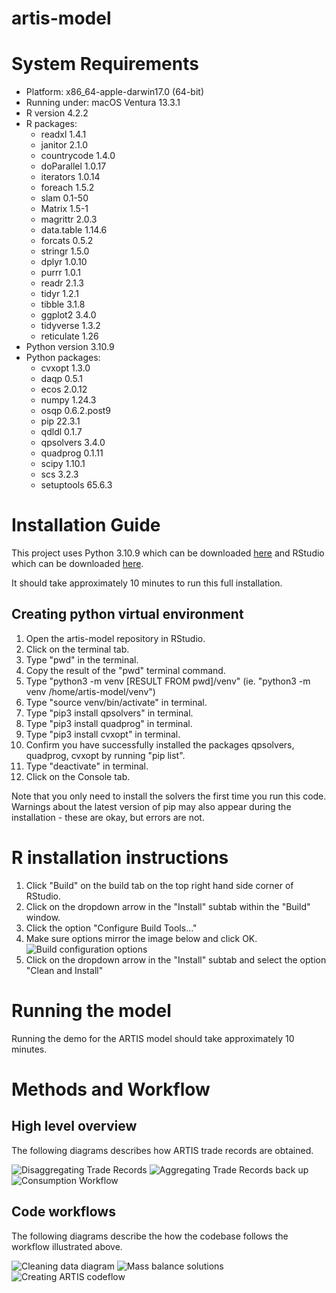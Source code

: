 # artis-model

# System Requirements
- Platform: x86_64-apple-darwin17.0 (64-bit)
- Running under: macOS Ventura 13.3.1
- R version 4.2.2
- R packages:
  - readxl 1.4.1
  - janitor 2.1.0
  - countrycode 1.4.0
  - doParallel 1.0.17
  - iterators 1.0.14
  - foreach 1.5.2
  - slam 0.1-50
  - Matrix 1.5-1
  - magrittr 2.0.3
  - data.table 1.14.6
  - forcats 0.5.2
  - stringr 1.5.0
  - dplyr 1.0.10
  - purrr 1.0.1
  - readr 2.1.3
  - tidyr 1.2.1
  - tibble 3.1.8
  - ggplot2 3.4.0
  - tidyverse 1.3.2
  - reticulate 1.26
- Python version 3.10.9
- Python packages:
  - cvxopt     1.3.0
  - daqp       0.5.1
  - ecos       2.0.12
  - numpy      1.24.3
  - osqp       0.6.2.post9
  - pip        22.3.1
  - qdldl      0.1.7
  - qpsolvers  3.4.0
  - quadprog   0.1.11
  - scipy      1.10.1
  - scs        3.2.3
  - setuptools 65.6.3

# Installation Guide

This project uses Python 3.10.9 which can be downloaded [here](https://www.python.org/downloads/release/python-3109/) and RStudio which can be downloaded [here](https://posit.co/download/rstudio-desktop/).

It should take approximately 10 minutes to run this full installation.

## Creating python virtual environment
1. Open the artis-model repository in RStudio.
2. Click on the terminal tab.
3. Type "pwd" in the terminal.
4. Copy the result of the "pwd" terminal command.
5. Type "python3 -m venv [RESULT FROM pwd]/venv" (ie. "python3 -m venv /home/artis-model/venv")
6. Type "source venv/bin/activate" in terminal.
7. Type "pip3 install qpsolvers" in terminal.
6. Type "pip3 install quadprog" in terminal.
7. Type "pip3 install cvxopt" in terminal.
8. Confirm you have successfully installed the packages qpsolvers, quadprog, cvxopt by running "pip list".
9. Type "deactivate" in terminal.
10. Click on the Console tab.

Note that you only need to install the solvers the first time you run this code. Warnings about the latest version of pip may also appear during the installation - these are okay, but errors are not.

# R installation instructions
1. Click "Build" on the build tab on the top right hand side corner of RStudio.
2. Click on the dropdown arrow in the "Install" subtab within the "Build" window.
3. Click the option "Configure Build Tools..."
4. Make sure options mirror the image below and click OK.
![Build configuration options](documentation/artis_r_build_config_options.png)
5. Click on the dropdown arrow in the "Install" subtab and select the option "Clean and Install"

# Running the model 

Running the demo for the ARTIS model should take approximately 10 minutes.

# Methods and Workflow

## High level overview
The following diagrams describes how ARTIS trade records are obtained.

![Disaggregating Trade Records](documentation/workflow_diagrams/disaggregating_trade_records.png)
![Aggregating Trade Records back up](documentation/workflow_diagrams/building_trade_records_back_up.png)
![Consumption Workflow](documentation/workflow_diagrams/consumption_workflow.png)

## Code workflows
The following diagrams describe the how the codebase follows the workflow illustrated above.

![Cleaning data diagram](documentation/workflow_diagrams/model_inputs_creation.png)
![Mass balance solutions](documentation/workflow_diagrams/country_mass_balance_solution_creation.png)
![Creating ARTIS codeflow](documentation/workflow_diagrams/create_artis_codeflow.png)


